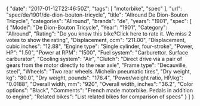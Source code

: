 {
    "date": "2017-01-12T22:46:50Z",
    "tags": [
        "motorbike",
        "spec"
    ],
    "url": "spec\/de\/1901\/de-dion-bouton-tricycle",
    "title": "Allround De Dion-Bouton Tricycle",
    "categories": "Allround",
    "brands": "de",
    "years": "1901",
    "spec": [
        {
            "Model": "De Dion-Bouton Tricycle",
            "Year": "1901",
            "Category": "Allround",
            "Rating": "Do you know this bike?Click here to rate it. We miss 2 votes to show the rating",
            "Displacement, ccm": "211.00",
            "Displacement, cubic inches": "12.88",
            "Engine type": "Single cylinder, four-stroke",
            "Power, HP": "1.50",
            "Power at RPM": "1500",
            "Fuel system": "Carburettor. Surface carburator",
            "Cooling system": "Air",
            "Clutch": "Direct drive  via a pair of gears from the motor directly to the rear axle",
            "Frame type": "Decauville, steel",
            "Wheels": "Two rear wheels. Michelin pneumatic tires",
            "Dry weight, kg": "80.0",
            "Dry weight, pounds": "176.4",
            "Power\/weight ratio, HP\/kg": "0.0188",
            "Overall width, mm": "920",
            "Overall width, inches": "36.2",
            "Color options": "Black",
            "Comments": "French made motorbike. Pedals in addition to engine",
            "Related bikes": "List related bikes for comparison of specs"
        }
    ]
}